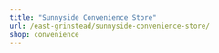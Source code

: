 ```yaml
---
title: "Sunnyside Convenience Store"
url: /east-grinstead/sunnyside-convenience-store/
shop: convenience
---
```

